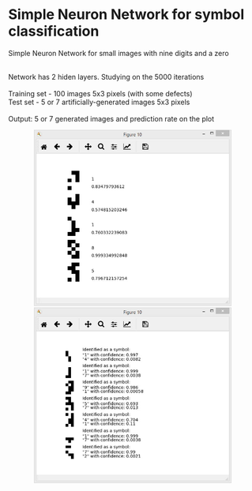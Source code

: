 # Simple Neuron Network for symbol classification
<p> Simple Neuron Network for small images with nine digits and a zero

<br> 			Network has 2 hiden layers. Studying on the 5000 iterations 
<br> <br>	Training set - 100 images 5x3 pixels (with some defects)
<br> 			Test set - 5 or 7 artificially-generated images 5x3 pixels 
<br> <br> 	Output: 5 or 7 generated images and prediction rate on the plot</p>

<p align="center"> 
  <img src="Output.jpg" width="400"/>
  <img src="Output2.jpg" width="400"/>
</p>

